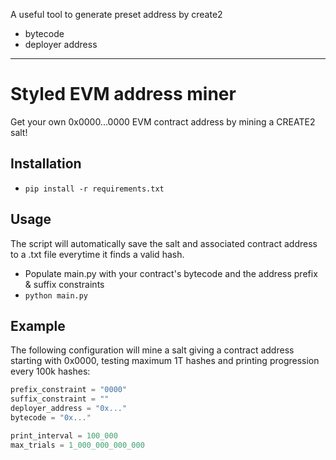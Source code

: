 A useful tool to generate preset address by create2 

* bytecode
* deployer address

---
# Styled EVM address miner

Get your own 0x0000...0000 EVM contract address by mining a CREATE2 salt!

## Installation

- `pip install -r requirements.txt`

## Usage

The script will automatically save the salt and associated contract address to a .txt file everytime it finds a valid hash.

- Populate main.py with your contract's bytecode and the address prefix & suffix constraints
- `python main.py`

## Example

The following configuration will mine a salt giving a contract address starting with 0x0000, testing maximum 1T hashes and printing progression every 100k hashes:

```python
prefix_constraint = "0000"
suffix_constraint = ""
deployer_address = "0x..."
bytecode = "0x..."

print_interval = 100_000
max_trials = 1_000_000_000_000
```

